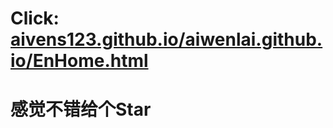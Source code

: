 # Click: [aivens123.github.io/aiwenlai.github.io/EnHome.html](https://aivens123.github.io/aiwenlai.github.io/EnHome.html)

# 感觉不错给个Star


